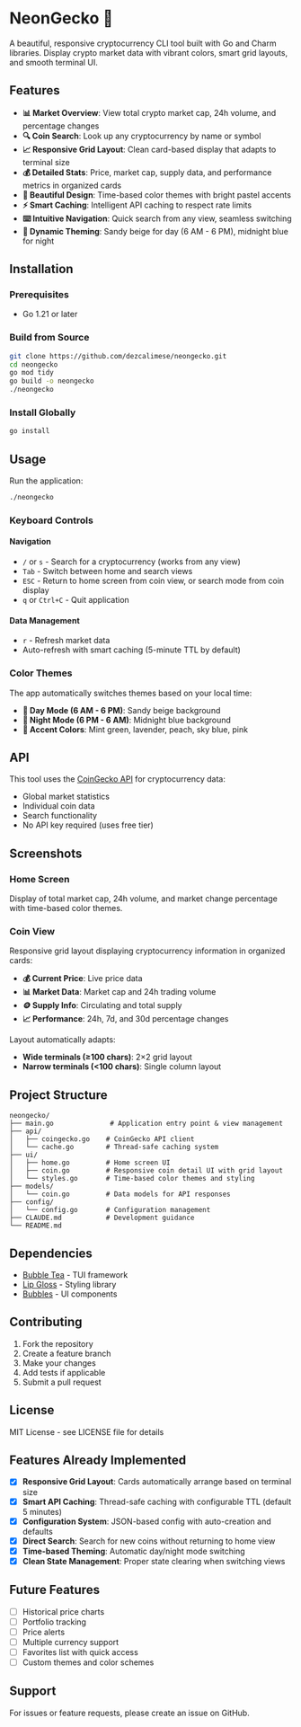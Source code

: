 # NeonGecko 🦎

A beautiful, responsive cryptocurrency CLI tool built with Go and Charm libraries. Display crypto market data with vibrant colors, smart grid layouts, and smooth terminal UI.

## Features

- **📊 Market Overview**: View total crypto market cap, 24h volume, and percentage changes
- **🔍 Coin Search**: Look up any cryptocurrency by name or symbol  
- **📈 Responsive Grid Layout**: Clean card-based display that adapts to terminal size
- **💰 Detailed Stats**: Price, market cap, supply data, and performance metrics in organized cards
- **🎨 Beautiful Design**: Time-based color themes with bright pastel accents
- **⚡ Smart Caching**: Intelligent API caching to respect rate limits
- **⌨️ Intuitive Navigation**: Quick search from any view, seamless switching
- **🌅 Dynamic Theming**: Sandy beige for day (6 AM - 6 PM), midnight blue for night

## Installation

### Prerequisites
- Go 1.21 or later

### Build from Source
```bash
git clone https://github.com/dezcalimese/neongecko.git
cd neongecko
go mod tidy
go build -o neongecko
./neongecko
```

### Install Globally
```bash
go install
```

## Usage

Run the application:
```bash
./neongecko
```

### Keyboard Controls

#### Navigation
- `/` or `s` - Search for a cryptocurrency (works from any view)
- `Tab` - Switch between home and search views
- `ESC` - Return to home screen from coin view, or search mode from coin display
- `q` or `Ctrl+C` - Quit application

#### Data Management
- `r` - Refresh market data
- Auto-refresh with smart caching (5-minute TTL by default)

### Color Themes

The app automatically switches themes based on your local time:
- **🌅 Day Mode (6 AM - 6 PM)**: Sandy beige background
- **🌙 Night Mode (6 PM - 6 AM)**: Midnight blue background
- **🎨 Accent Colors**: Mint green, lavender, peach, sky blue, pink

## API

This tool uses the [CoinGecko API](https://www.coingecko.com/en/api) for cryptocurrency data:
- Global market statistics
- Individual coin data
- Search functionality
- No API key required (uses free tier)

## Screenshots

### Home Screen
Display of total market cap, 24h volume, and market change percentage with time-based color themes.

### Coin View
Responsive grid layout displaying cryptocurrency information in organized cards:
- **💰 Current Price**: Live price data
- **📊 Market Data**: Market cap and 24h trading volume  
- **🪙 Supply Info**: Circulating and total supply
- **📈 Performance**: 24h, 7d, and 30d percentage changes

Layout automatically adapts:
- **Wide terminals (≥100 chars)**: 2×2 grid layout
- **Narrow terminals (<100 chars)**: Single column layout

## Project Structure

```
neongecko/
├── main.go              # Application entry point & view management
├── api/
│   ├── coingecko.go    # CoinGecko API client
│   └── cache.go        # Thread-safe caching system
├── ui/
│   ├── home.go         # Home screen UI
│   ├── coin.go         # Responsive coin detail UI with grid layout
│   └── styles.go       # Time-based color themes and styling
├── models/
│   └── coin.go         # Data models for API responses
├── config/
│   └── config.go       # Configuration management
├── CLAUDE.md           # Development guidance
└── README.md
```

## Dependencies

- [Bubble Tea](https://github.com/charmbracelet/bubbletea) - TUI framework
- [Lip Gloss](https://github.com/charmbracelet/lipgloss) - Styling library  
- [Bubbles](https://github.com/charmbracelet/bubbles) - UI components

## Contributing

1. Fork the repository
2. Create a feature branch
3. Make your changes
4. Add tests if applicable
5. Submit a pull request

## License

MIT License - see LICENSE file for details

## Features Already Implemented

- [x] **Responsive Grid Layout**: Cards automatically arrange based on terminal size
- [x] **Smart API Caching**: Thread-safe caching with configurable TTL (default 5 minutes)
- [x] **Configuration System**: JSON-based config with auto-creation and defaults
- [x] **Direct Search**: Search for new coins without returning to home view
- [x] **Time-based Theming**: Automatic day/night mode switching
- [x] **Clean State Management**: Proper state clearing when switching views

## Future Features

- [ ] Historical price charts
- [ ] Portfolio tracking  
- [ ] Price alerts
- [ ] Multiple currency support
- [ ] Favorites list with quick access
- [ ] Custom themes and color schemes

## Support

For issues or feature requests, please create an issue on GitHub.